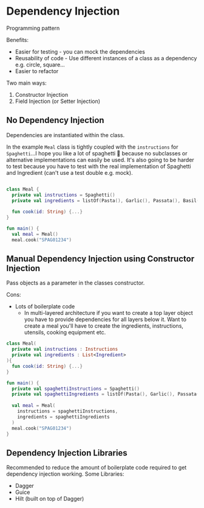 # Dependency Injection

Programming pattern 

Benefits:

- Easier for testing - you can mock the dependencies
- Reusability of code - Use different instances of a class as a dependency e.g. circle, square...
- Easier to refactor

Two main ways:

1. Constructor Injection
2. Field Injection (or Setter Injection)

## No Dependency Injection

Dependencies are instantiated within the class. 

In the example `Meal` class is tightly coupled with the `instructions` for `Spaghetti`...I hope you like a lot of spaghetti 🍝 because no subclasses or alternative implementations can easily be used. It's also going to be harder to test because you have to test with the real implementation of Spaghetti and Ingredient (can't use a test double e.g. mock).

```kt

class Meal {
  private val instructions = Spaghetti() 
  private val ingredients = listOf(Pasta(), Garlic(), Passata(), Basil())
  
  fun cook(id: String) {...}
}
```

```kt
fun main() {
  val meal = Meal()
  meal.cook("SPAG01234")
```

## Manual Dependency Injection using Constructor Injection

Pass objects as a parameter in the classes constructor. 

Cons:

- Lots of boilerplate code
  - In multi-layered architecture if you want to create a top layer object you have to provide dependencies for all layers below it. Want to create a meal you'll have to create the ingredients, instructions, utensils, cooking equipment etc.


```kt
class Meal(
  private val instructions : Instructions
  private val ingredients : List<Ingredient>
){
  fun cook(id: String) {...}
}
```
```kt
fun main() {
  private val spaghettiInstructions = Spaghetti() 
  private val spaghettiIngredients = listOf(Pasta(), Garlic(), Passata(), Basil())
  
  val meal = Meal(
    instructions = spaghettiInstructions,
    ingredients = spaghettiIngredients
  )
  meal.cook("SPAG01234")
}  
```

## Dependency Injection Libraries

Recommended to reduce the amount of boilerplate code required to get dependency injection working. Some Libraries:

- Dagger
- Guice
- Hilt (built on top of Dagger)
